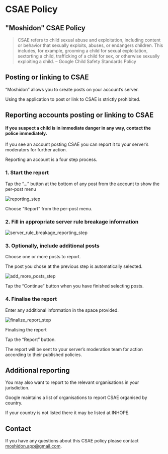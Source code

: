 # CSAE Policy
## "Moshidon" CSAE Policy
> CSAE refers to child sexual abuse and exploitation, including content or behavior that sexually exploits, abuses, or endangers children. This includes, for example, grooming a child for sexual exploitation, sextorting a child, trafficking of a child for sex, or otherwise sexually exploiting a child. – Google Child Safety Standards Policy

## Posting or linking to CSAE

“Moshidon” allows you to create posts on your account’s server.

Using the application to post or link to CSAE is strictly prohibited.

## Reporting accounts posting or linking to CSAE
#### If you suspect a child is in immediate danger in any way, contact the police immediately.

If you see an account posting CSAE you can report it to your server’s moderators for further action.

Reporting an account is a four step process.

### 1. Start the report
Tap the “…” button at the bottom of any post from the account to show the per-post menu

![reporting_step](img/CSAE-POLICY/step1.png)

Choose “Report” from the per-post menu.

### 2. Fill in appropriate server rule breakage information 

![server_rule_breakage_reporting_step](img/CSAE-POLICY/step2.png)

### 3. Optionally, include additional posts 
Choose one or more posts to report.

The post you chose at the previous step is automatically selected.

![add_more_posts_step](img/CSAE-POLICY/step3.png)

Tap the “Continue” button when you have finished selecting posts.

### 4. Finalise the report
Enter any additional information in the space provided.

![finalize_report_step](img/CSAE-POLICY/step4.png)

Finalising the report

Tap the “Report” button.

The report will be sent to your server’s moderation team for action according to their published policies.

## Additional reporting
You may also want to report to the relevant organisations in your jurisdiction.

Google maintains a list of organisations to report CSAE organised by country.

If your country is not listed there it may be listed at INHOPE.

## Contact 
If you have any questions about this CSAE policy please contact moshidon.app@gmail.com.
